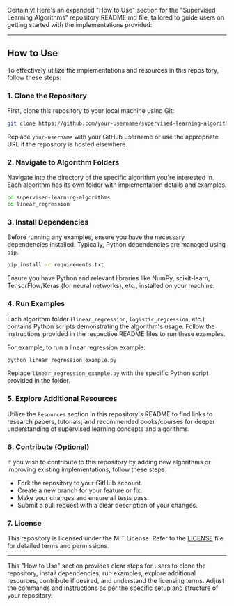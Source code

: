 
Certainly! Here's an expanded "How to Use" section for the "Supervised Learning Algorithms" repository README.md file, tailored to guide users on getting started with the implementations provided:

---

## How to Use

To effectively utilize the implementations and resources in this repository, follow these steps:

### 1. Clone the Repository

First, clone this repository to your local machine using Git:

```bash
git clone https://github.com/your-username/supervised-learning-algorithms.git
```

Replace `your-username` with your GitHub username or use the appropriate URL if the repository is hosted elsewhere.

### 2. Navigate to Algorithm Folders

Navigate into the directory of the specific algorithm you're interested in. Each algorithm has its own folder with implementation details and examples.

```bash
cd supervised-learning-algorithms
cd linear_regression
```

### 3. Install Dependencies

Before running any examples, ensure you have the necessary dependencies installed. Typically, Python dependencies are managed using `pip`.

```bash
pip install -r requirements.txt
```

Ensure you have Python and relevant libraries like NumPy, scikit-learn, TensorFlow/Keras (for neural networks), etc., installed on your machine.

### 4. Run Examples

Each algorithm folder (`linear_regression`, `logistic_regression`, etc.) contains Python scripts demonstrating the algorithm's usage. Follow the instructions provided in the respective README files to run these examples.

For example, to run a linear regression example:

```bash
python linear_regression_example.py
```

Replace `linear_regression_example.py` with the specific Python script provided in the folder.

### 5. Explore Additional Resources

Utilize the `Resources` section in this repository's README to find links to research papers, tutorials, and recommended books/courses for deeper understanding of supervised learning concepts and algorithms.

### 6. Contribute (Optional)

If you wish to contribute to this repository by adding new algorithms or improving existing implementations, follow these steps:
- Fork the repository to your GitHub account.
- Create a new branch for your feature or fix.
- Make your changes and ensure all tests pass.
- Submit a pull request with a clear description of your changes.

### 7. License

This repository is licensed under the MIT License. Refer to the [LICENSE](LICENSE) file for detailed terms and permissions.

---

This "How to Use" section provides clear steps for users to clone the repository, install dependencies, run examples, explore additional resources, contribute if desired, and understand the licensing terms. Adjust the commands and instructions as per the specific setup and structure of your repository.